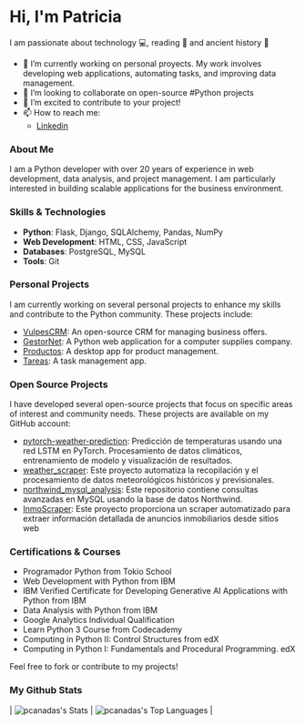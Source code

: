 # Hi, I'm Patricia

I am passionate about technology :computer:, reading :book: and ancient history :european_castle:

- 🔭 I’m currently working on personal proyects. My work involves developing web applications, automating tasks, and improving data management.
- 🌱 I’m looking to collaborate on open-source #Python projects
- 👯 I’m excited to contribute to your project!
- 📫 How to reach me:
    - [Linkedin](https://www.linkedin.com/in/patricia-canadas)
  
### About Me
I am a Python developer with over 20 years of experience in web development, data analysis, and project management. I am particularly interested in building scalable applications for the business environment.

### Skills & Technologies
- **Python**: Flask, Django, SQLAlchemy, Pandas, NumPy
- **Web Development**: HTML, CSS, JavaScript
- **Databases**: PostgreSQL, MySQL
- **Tools**: Git

### Personal Projects
I am currently working on several personal projects to enhance my skills and contribute to the Python community. These projects include:
- [VulpesCRM](https://github.com/pcanadas/VulpesCRM.git): An open-source CRM for managing business offers.
- [GestorNet](https://github.com/pcanadas/gestornet.git): A Python web application for a computer supplies company.
- [Productos](https://github.com/pcanadas/productos.git): A desktop app for product management.
- [Tareas](https://github.com/pcanadas/tareas.git): A task management app.

### Open Source Projects
I have developed several open-source projects that focus on specific areas of interest and community needs. These projects are available on my GitHub account:
- [pytorch-weather-prediction](https://github.com/pcanadas/pytorch-weather-prediction): Predicción de temperaturas usando una red LSTM en PyTorch. Procesamiento de datos climáticos, entrenamiento de modelo y visualización de resultados.
- [weather_scraper](https://github.com/pcanadas/weather_scraper): Este proyecto automatiza la recopilación y el procesamiento de datos meteorológicos históricos y previsionales.
- [northwind_mysql_analysis](https://github.com/pcanadas/northwind_mysql_analysis): Este repositorio contiene consultas avanzadas en MySQL usando la base de datos Northwind.
- [InmoScraper](https://github.com/pcanadas/InmoScraper): Este proyecto proporciona un scraper automatizado para extraer información detallada de anuncios inmobiliarios desde sitios web

### Certifications & Courses
- Programador Python from Tokio School
- Web Development with Python from IBM
- IBM Verified Certificate for Developing Generative AI Applications with Python from IBM
- Data Analysis with Python from IBM
- Google Analytics Individual Qualification
- Learn Python 3 Course from Codecademy
- Computing in Python II: Control Structures from edX
- Computing in Python I: Fundamentals and Procedural Programming. edX

Feel free to fork or contribute to my projects!

### My Github Stats

|  ![pcanadas's Stats](https://github-readme-stats.vercel.app/api?username=pcanadas&theme=vue-dark&show_icons=true&hide_border=true&count_private=true) | ![pcanadas's Top Languages](https://github-readme-stats.vercel.app/api/top-langs/?username=pcanadas&theme=vue-dark&show_icons=true&hide_border=true&layout=compact) |
